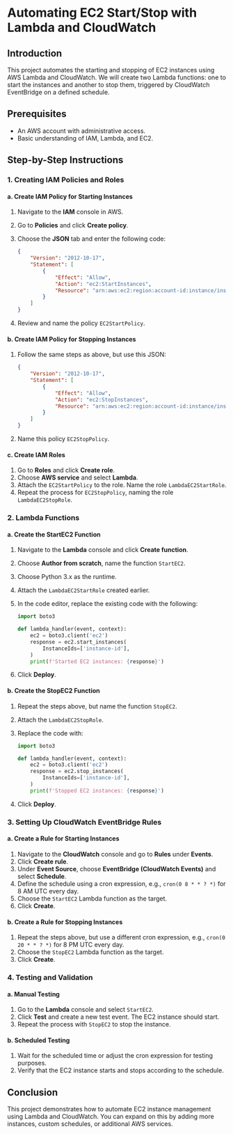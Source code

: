 # Automating EC2 Start/Stop with Lambda and CloudWatch

## Introduction

This project automates the starting and stopping of EC2 instances using AWS Lambda and CloudWatch. We will create two Lambda functions: one to start the instances and another to stop them, triggered by CloudWatch EventBridge on a defined schedule.

## Prerequisites

- An AWS account with administrative access.
- Basic understanding of IAM, Lambda, and EC2.

## Step-by-Step Instructions

### 1. Creating IAM Policies and Roles

#### a. **Create IAM Policy for Starting Instances**
1. Navigate to the **IAM** console in AWS.
2. Go to **Policies** and click **Create policy**.
3. Choose the **JSON** tab and enter the following code:

    ```json
    {
        "Version": "2012-10-17",
        "Statement": [
            {
                "Effect": "Allow",
                "Action": "ec2:StartInstances",
                "Resource": "arn:aws:ec2:region:account-id:instance/instance-id"
            }
        ]
    }
    ```
4. Review and name the policy `EC2StartPolicy`.

#### b. **Create IAM Policy for Stopping Instances**
1. Follow the same steps as above, but use this JSON:

    ```json
    {
        "Version": "2012-10-17",
        "Statement": [
            {
                "Effect": "Allow",
                "Action": "ec2:StopInstances",
                "Resource": "arn:aws:ec2:region:account-id:instance/instance-id"
            }
        ]
    }
    ```
2. Name this policy `EC2StopPolicy`.

#### c. **Create IAM Roles**
1. Go to **Roles** and click **Create role**.
2. Choose **AWS service** and select **Lambda**.
3. Attach the `EC2StartPolicy` to the role. Name the role `LambdaEC2StartRole`.
4. Repeat the process for `EC2StopPolicy`, naming the role `LambdaEC2StopRole`.

### 2. Lambda Functions

#### a. **Create the StartEC2 Function**
1. Navigate to the **Lambda** console and click **Create function**.
2. Choose **Author from scratch**, name the function `StartEC2`.
3. Choose Python 3.x as the runtime.
4. Attach the `LambdaEC2StartRole` created earlier.
5. In the code editor, replace the existing code with the following:

    ```python
    import boto3

    def lambda_handler(event, context):
        ec2 = boto3.client('ec2')
        response = ec2.start_instances(
            InstanceIds=['instance-id'],
        )
        print(f'Started EC2 instances: {response}')
    ```

6. Click **Deploy**.

#### b. **Create the StopEC2 Function**
1. Repeat the steps above, but name the function `StopEC2`.
2. Attach the `LambdaEC2StopRole`.
3. Replace the code with:

    ```python
    import boto3

    def lambda_handler(event, context):
        ec2 = boto3.client('ec2')
        response = ec2.stop_instances(
            InstanceIds=['instance-id'],
        )
        print(f'Stopped EC2 instances: {response}')
    ```

4. Click **Deploy**.

### 3. Setting Up CloudWatch EventBridge Rules

#### a. **Create a Rule for Starting Instances**
1. Navigate to the **CloudWatch** console and go to **Rules** under **Events**.
2. Click **Create rule**.
3. Under **Event Source**, choose **EventBridge (CloudWatch Events)** and select **Schedule**.
4. Define the schedule using a cron expression, e.g., `cron(0 8 * * ? *)` for 8 AM UTC every day.
5. Choose the `StartEC2` Lambda function as the target.
6. Click **Create**.

#### b. **Create a Rule for Stopping Instances**
1. Repeat the steps above, but use a different cron expression, e.g., `cron(0 20 * * ? *)` for 8 PM UTC every day.
2. Choose the `StopEC2` Lambda function as the target.
3. Click **Create**.

### 4. Testing and Validation

#### a. **Manual Testing**
1. Go to the **Lambda** console and select `StartEC2`.
2. Click **Test** and create a new test event. The EC2 instance should start.
3. Repeat the process with `StopEC2` to stop the instance.

#### b. **Scheduled Testing**
1. Wait for the scheduled time or adjust the cron expression for testing purposes.
2. Verify that the EC2 instance starts and stops according to the schedule.

## Conclusion

This project demonstrates how to automate EC2 instance management using Lambda and CloudWatch. You can expand on this by adding more instances, custom schedules, or additional AWS services.

